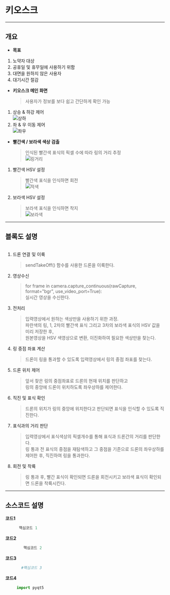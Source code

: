 # 키오스크


---
<!-------------------------------------------------------------Part 1------------------------------------------------------------------------------------------>

## 개요

 * **목표**
 1. 노약자 대상
 2. 공휴일 및 휴무일에 사용하기 위함
 3. 대면을 원하지 않은 사용자
 4. 대기시간 절감
 
 * **키오스크 메인 화면**
     > 사용자가 정보를 보다 쉽고 간단하게 확인 가능
 1. 상승 & 하강 제어 \
    ![상하]()
 1. 좌 & 우 이동 제어\
    ![좌우]()
 * **빨간색 / 보라색 색상 검출**
    > 인식된 빨간색 표식의 픽셀 수에 따라 링의 거리 추정  
      ![링거리]()
 1. 빨간색 HSV 설정
    > 빨간색 표식을 인식하면 회전  
      ![적색]()
 1. 보라색 HSV 설정
    > 보라색 표식을 인식하면 착지  
      ![보라색]()
 ---

 <!-------------------------------------------------------------Part 2------------------------------------------------------------------------------------------>
 ## 블록도 설명
 <center>
     <img src="">
 </center>

 1. 드론 연결 및 이륙
     > sendTakeOff() 함수를 사용한 드론을 이륙한다.
 2. 영상수신
     > for frame in camera.capture_continuous(rawCapture, format="bgr", use_video_port=True):  
       실시간 영상을 수신한다.
 3. 전처리  
     > 입력영상에서 원하는 색상만을 사용하기 위한 과정.    
       파란색의 링, 1, 2차의 빨간색 표식 그리고 3차의 보라색 표식의 HSV 값을 미리 저장한 후,  
       원본영상을 HSV 색영상으로 변환, 이진화하여 필요한 색상만을 찾는다.  

 4. 링 중점 좌표 계산  
      > 드론이 링을 통과할 수 있도록 입력영상에서 링의 중점 좌표를 찾는다. 

 5. 드론 위치 제어  
      > 앞서 찾은 링의 중점좌표로 드론의 현재 위치를 판단하고     
        링의 중앙에 드론이 위치하도록 좌우상하를 제어한다.  
        
 6. 직진 및 표식 확인  
       > 드론의 위치가 링의 중앙에 위치한다고 판단되면 표식을 인식할 수 있도록 직진한다.  
 
 7. 표식과의 거리 판단  
      > 입력영상에서 표식색상의 픽셀개수를 통해 표식과 드론간의 거리를 판단한다.  
        링 통과 전 표식의 중점을 재탐색하고 그 중점을 기준으로 드론의 좌우상하를 제어한 후, 직진하여 링을 통과한다.      
        
   
 8. 회전 및 착륙  
      > 링 통과 후, 빨간 표식이 확인되면 드론을 회전시키고 보라색 표식이 확인되면 드론을 착륙시킨다.  

 ---
 <!-------------------------------------------------------------Part 3------------------------------------------------------------------------------------------>
 ## 소스코드 설명

 **코드1**
 ```python
       핵심코드 1
 ```
 **코드2**
 ```python
         핵심코드 2
 ```
 **코드3**
 ```python
        #핵심코드 3
 ```

 **코드4**
 ```python
      import pyqt5
    

 ```

